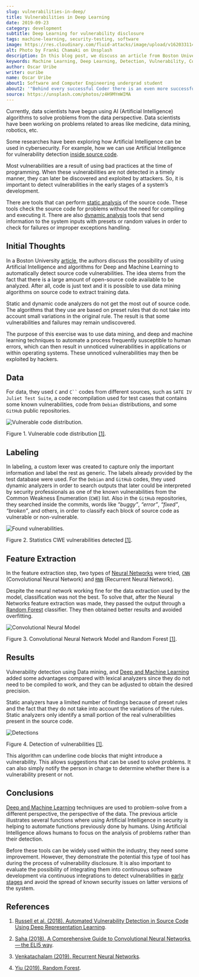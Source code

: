 ```yaml
---
slug: vulnerabilities-in-deep/
title: Vulnerabilities in Deep Learning
date: 2019-09-23
category: development
subtitle: Deep Learning for vulnerability disclosure
tags: machine-learning, security-testing, software
image: https://res.cloudinary.com/fluid-attacks/image/upload/v1620331140/blog/vulnerabilities-in-deep/cover_ihaxpf.webp
alt: Photo by Franki Chamaki on Unsplash
description: In this blog post, we discuss an article from Boston University that presents new applications of Artificial Intelligence in the security field.
keywords: Machine Learning, Deep Learning, Detection, Vulnerability, Code, AI, Ethical Hacking, Pentesting
author: Oscar Uribe
writer: ouribe
name: Oscar Uribe
about1: Software and Computer Engineering undergrad student
about2: '"Behind every successful Coder there is an even more successful De-coder to understand that code." Anonymous'
source: https://unsplash.com/photos/z4H9MYmWIMA
---
```


Currently, data scientists have begun using AI (Artificial
Intelligence) algorithms to solve problems from the data perspective.
Data scientists have been working on problems related to areas like
medicine, data mining, robotics, etc.

Some researches have been exploring how Artificial Intelligence can be
used in cybersecurity. For example, how we can use Artificial
Intelligence
for vulnerability detection [inside source code](../../solutions/secure-code-review/).

Most vulnerabilities are a result of using bad practices at the time of
programming. When these vulnerabilities are not detected in a timely
manner, they can later be discovered and exploited by attackers. So, it
is important to detect vulnerabilities in the early stages of a system’s
development.

There are tools that can perform [static analysis](../../categories/sast/)
of the source code.
These tools check the source code for problems without the need for
compiling and executing it.
There are also [dynamic analysis](../../categories/dast/) tools
that send information to the system inputs with presets or random values in
order to check for failures or improper exceptions handling.

## Initial Thoughts

In a Boston University [article](https://arxiv.org/pdf/1807.04320.pdf),
the authors discuss the possibility of using Artificial Intelligence and
algorithms for Deep and Machine Learning to automatically detect source
code vulnerabilities. The idea stems from the fact that there is a large
amount of open-source code available to be analyzed. After all, code is
just text and it is possible to use data mining algorithms on source
code to extract training data.

Static and dynamic code analyzers do not get the most out of source
code. The algorithms that they use are based on preset rules that do not
take into account small variations in the original rule. The result is
that some vulnerabilities and failures may remain undiscovered.

The purpose of this exercise was to use data mining, and deep and
machine learning techniques to automate a process frequently susceptible
to human errors, which can then result in unnoticed vulnerabilities in
applications or within operating systems. These unnoticed
vulnerabilities may then be exploited by hackers.

## Data

For data, they used `C` and ` C`` ` codes from different sources, such
as `SATE IV Juliet Test Suite`, a code recompilation used for test cases
that contains some known vulnerabilities, code from `Debian`
distributions, and some `GitHub` public repositories.

<div class="imgblock">

![Vulnerable code distribution.](https://res.cloudinary.com/fluid-attacks/image/upload/v1620331139/blog/vulnerabilities-in-deep/code-distribution_c8mxlz.webp)

<div class="title">

Figure 1. Vulnerable code distribution
[\[1\]](https://arxiv.org/pdf/1807.04320.pdf).

</div>

</div>

## Labeling

In labeling, a custom lexer was created to capture only the important
information and label the rest as generic. The labels already provided
by the test database were used. For the `Debian` and `GitHub` codes,
they used dynamic analyzers in order to search outputs that later could
be interpreted by security professionals as one of the known
vulnerabilities from the Common Weakness Enumeration (`CWE`) list. Also
in the `GitHub` repositories, they searched inside the commits, words
like *“buggy”*, *“error”*, *“fixed”*, *“broken”*, and others, in order
to classify each block of source code as vulnerable or non-vulnerable.

<div class="imgblock">

![Found vulnerabilities.](https://res.cloudinary.com/fluid-attacks/image/upload/v1620331139/blog/vulnerabilities-in-deep/found-vulnerabilities_ygqecc.webp)

<div class="title">

Figure 2. Statistics CWE vulnerabilities detected
[\[1\]](https://arxiv.org/pdf/1807.04320.pdf).

</div>

</div>

## Feature Extraction

In the feature extraction step, two types of [Neural
Networks](../crash-course-machine-learning/#artificial-neural-networks-and-deep-learning)
were tried,
[`CNN`](https://towardsdatascience.com/a-comprehensive-guide-to-convolutional-neural-networks-the-eli5-way-3bd2b1164a53)
(Convolutional Neural Network) and
[`RNN`](https://towardsdatascience.com/recurrent-neural-networks-d4642c9bc7ce)
(Recurrent Neural Network).

Despite the neural network working fine for the data extraction used by
the model, classification was not the best. To solve that, after the
Neural Networks feature extraction was made, they passed the output
through a [Random
Forest](https://towardsdatascience.com/understanding-random-forest-58381e0602d2)
classifier. They then obtained better results and avoided overfitting.

<div class="imgblock">

![Convolutional Neural Model](https://res.cloudinary.com/fluid-attacks/image/upload/v1620331138/blog/vulnerabilities-in-deep/model_wrrngs.webp)

<div class="title">

Figure 3. Convolutional Neural Network Model and Random Forest
[\[1\]](https://arxiv.org/pdf/1807.04320.pdf).

</div>

</div>

## Results

Vulnerability detection using Data mining, and [Deep and Machine
Learning](../deep-hacking/) added some advantages compared with lexical
analyzers since they do not need to be compiled to work, and they can be
adjusted to obtain the desired precision.

Static analyzers have a limited number of findings because of preset
rules and the fact that they do not take into account the variations of
the rules. Static analyzers only identify a small portion of the real
vulnerabilities present in the source code.

<div class="imgblock">

![Detections](https://res.cloudinary.com/fluid-attacks/image/upload/v1620331138/blog/vulnerabilities-in-deep/detections_kktube.webp)

<div class="title">

Figure 4. Detection of vulnerabilities
[\[1\]](https://arxiv.org/pdf/1807.04320.pdf).

</div>

</div>

This algorithm can underline code blocks that might introduce a
vulnerability. This allows suggestions that can be used to solve
problems. It can also simply notify the person in charge to determine
whether there is a vulnerability present or not.

## Conclusions

[Deep and Machine Learning](../deep-hacking/) techniques are used to
problem-solve from a different perspective, the perspective of the data.
The previous article illustrates several functions where using
Artificial Intelligence in security is helping to automate functions
previously done by humans. Using Artificial Intelligence allows humans
to focus on the analysis of problems rather than their detection.

Before these tools can be widely used within the industry, they need
some improvement. However, they demonstrate the potential this type of
tool has during the process of vulnerability disclosure. It is also
important to evaluate the possibility of integrating them into
continuous software development via continuous integrations to detect
vulnerabilities in [early stages](../../services/continuous-hacking/)
and avoid the spread of known security issues on latter versions of the
system.

## References

1. [Russell et al. (2018). Automated Vulnerability Detection in Source
    Code Using Deep Representation
    Learning](https://arxiv.org/pdf/1807.04320.pdf).

2. [Saha (2018). A Comprehensive Guide to Convolutional Neural
    Networks — the ELI5
    way](https://towardsdatascience.com/a-comprehensive-guide-to-convolutional-neural-networks-the-eli5-way-3bd2b1164a53).

3. [Venkatachalam (2019). Recurrent Neural
    Networks](https://towardsdatascience.com/recurrent-neural-networks-d4642c9bc7ce).

4. [Yiu (2019). Random
    Forest](https://towardsdatascience.com/understanding-random-forest-58381e0602d2).
